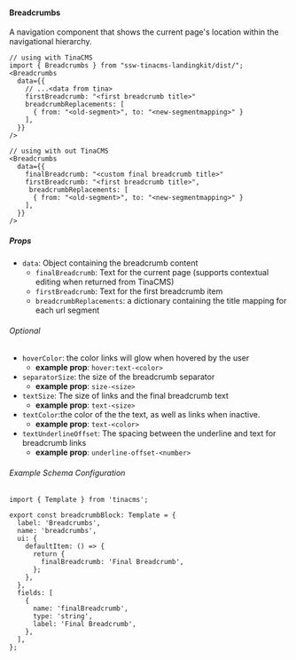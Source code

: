 #### Breadcrumbs

A navigation component that shows the current page's location within the navigational hierarchy.

```tsx
// using with TinaCMS
import { Breadcrumbs } from "ssw-tinacms-landingkit/dist/";
<Breadcrumbs
  data={{
    // ...<data from tina>
    firstBreadcrumb: "<first breadcrumb title>"
    breadcrumbReplacements: [
      { from: "<old-segment>", to: "<new-segmentmapping>" }
    ],
  }}
/>

// using with out TinaCMS
<Breadcrumbs
  data={{
    finalBreadcrumb: "<custom final breadcrumb title>"
    firstBreadcrumb: "<first breadcrumb title>",
     breadcrumbReplacements: [
      { from: "<old-segment>", to: "<new-segmentmapping>" }
    ],
  }}
/>

```

##### Props

- `data`: Object containing the breadcrumb content
  - `finalBreadcrumb`: Text for the current page (supports contextual editing when returned from TinaCMS)
  - `firstBreadcrumb`: Text for the first breadcrumb item
  - `breadcrumbReplacements`: a dictionary containing the title mapping for each url segment

###### Optional

- `hoverColor`: the color links will glow when hovered by the user
  - **example prop**: `hover:text-<color>`
- `separatorSize`: the size of the breadcrumb separator
  - **example prop**: `size-<size>`
- `textSize`: The size of links and the final breadcrumb text
  - **example prop**: `text-<size>`
- `textColor`:the color of the the text, as well as links when inactive.
  - **example prop**: `text-<color>`
- `textUnderlineOffset`: The spacing between the underline and text for breadcrumb links
  - **example prop**: `underline-offset-<number>`

###### Example Schema Configuration

```tsx
import { Template } from 'tinacms';

export const breadcrumbBlock: Template = {
  label: 'Breadcrumbs',
  name: 'breadcrumbs',
  ui: {
    defaultItem: () => {
      return {
        finalBreadcrumb: 'Final Breadcrumb',
      };
    },
  },
  fields: [
    {
      name: 'finalBreadcrumb',
      type: 'string',
      label: 'Final Breadcrumb',
    },
  ],
};
```
